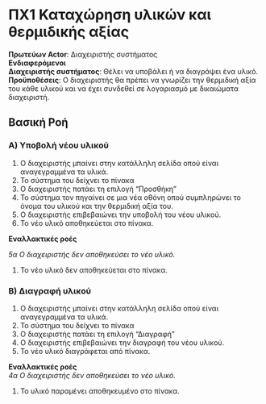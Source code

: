 # ΠΧ1 Καταχώρηση υλικών και θερμιδικής αξίας   
**Πρωτεύων Actor**: Διαχειριστής συστήματος  
**Ενδιαφερόμενοι**  
**Διαχειριστής συστήματος**: Θέλει να υποβάλει ή να διαγράψει ένα υλικό.  
**Προϋποθέσεις**: Ο διαχειριστής θα πρέπει να γνωρίζει την θερμιδική αξία του κάθε υλικού και να έχει συνδεθεί σε λογαριασμό με δικαιώματα διαχειριστή.  
## Βασική Ροή  
### Α) Υποβολή νέου υλικού  
1. Ο διαχειριστής μπαίνει στην κατάλληλη σελίδα οπού είναι αναγεγραμμένα τα υλικά.
2. Το σύστημα του δείχνει το πίνακα 
3. Ο διαχειριστής πατάει τη επιλογή “Προσθήκη”
4. Το σύστημα τον πηγαίνει σε μια νέα οθόνη οπού συμπληρώνει το όνομα του υλικού και την θερμιδική αξία του.
5. Ο διαχειριστής επιβεβαιώνει την υποβολή του νέου υλικού.
6. Το νέο υλικό αποθηκεύεται στο πίνακα.  

**Εναλλακτικές ροές**  

*5α Ο διαχειριστής δεν αποθηκεύσει το νέο υλικό.*  
1. Το νέο υλικό δεν αποθηκεύεται στο πίνακα.  

### Β) Διαγραφή υλικού   

1. Ο διαχειριστής μπαίνει στην κατάλληλη σελίδα οπού είναι αναγεγραμμένα τα υλικά.
2. Το σύστημα του δείχνει το πίνακα 
3. Ο διαχειριστής πατάει τη επιλογή “Διαγραφή”
4. Ο διαχειριστής επιβεβαιώνει την διαγραφή του νέου υλικού.
5. Το νέο υλικό διαγράφεται από πίνακα.  

**Εναλλακτικές ροές**  
*4α Ο διαχειριστής δεν αποθηκεύσει το νέο υλικό.*  
1. Το υλικό παραμένει αποθηκευμένο στο πίνακα.	
